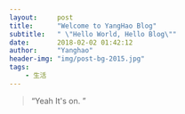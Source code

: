 ```yaml
---
layout:     post
title:      "Welcome to YangHao Blog"
subtitle:   " \"Hello World, Hello Blog\""
date:       2018-02-02 01:42:12
author:     "Yanghao"
header-img: "img/post-bg-2015.jpg"
tags:
    - 生活
---
```


> “Yeah It's on. ”
